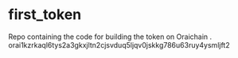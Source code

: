# first_token
Repo containing the code for building the token on Oraichain .
orai1kzrkaql6tys2a3gkxjltn2cjsvduq5ljqv0jskkg786u63ruy4ysmljft2
